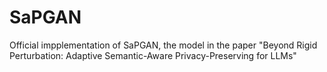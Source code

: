 # SaPGAN
Official impplementation of SaPGAN, the model in the paper "Beyond Rigid Perturbation: Adaptive Semantic-Aware Privacy-Preserving for LLMs"

